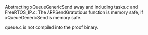 Abstracting xQueueGenericSend away
and including tasks.c and FreeRTOS_IP.c:
The ARPSendGratutious function is memory safe,
if xQueueGenericSend is memory safe.

queue.c is not compiled into the proof binary.